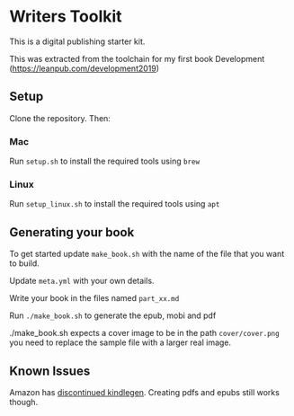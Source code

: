# Writers Toolkit

This is a digital publishing starter kit.

This was extracted from the toolchain for my first book Development (https://leanpub.com/development2019)

## Setup

Clone the repository. Then:

### Mac

Run `setup.sh` to install the required tools using `brew`

### Linux

Run `setup_linux.sh` to install the required tools using `apt`

## Generating your book

To get started update `make_book.sh` with the name of the file that you want to build.

Update `meta.yml` with your own details.

Write your book in the files named `part_xx.md`

Run `./make_book.sh` to generate the epub, mobi and pdf

./make_book.sh expects a cover image to be in the path `cover/cover.png` you need to replace the sample file with a larger real image.


## Known Issues

Amazon has [discontinued kindlegen](https://www.amazon.com/gp/feature.html/?docId=1000765211). Creating pdfs and epubs still works though.
